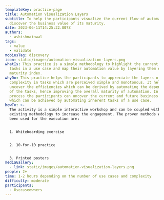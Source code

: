 ```yaml
---
templateKey: practice-page
title: Automation Visualization Layers
subtitle: To help the participants visualize the current flow of automation and
  discover the business value of its maturity.
date: 2023-06-11T14:25:22.807Z
authors:
  - ashishnainwal
tags:
  - value
  - validate
mobiusTag: discovery
icon: static/images/automation-visualization-layers.png
whatIs: T﻿his practice is a simple methodology to highlight the current flow of
  tasks in a use case and map their automation value by layering them over
  maturity index.
whyDo: This practice helps the participants to appreciate the layers of
  complexity in tasks which are perceived simple and monotonous. It helps to
  uncover the efficiencies which can be derived by automating the dependencies
  of the tasks, hence improving the overall maturity of automation. In this
  process the participants can uncover the current and future business values
  which can be achieved by automating inherent tasks of a use case.
howTo: >-
  T﻿he activity is a simple interactive workshop and can be coupled with any
  existing methodology to increase the engagement. The proven methods which have
  been used for the execution are:


  1﻿. Whiteboarding exercise


  2﻿. 10-for-10 practice


  3﻿. Printed posters
mediaGallery:
  - link: static/images/automation-visualization-layers.png
people: 2+
time: 1-2 hours depending on the number of use cases and complexity
difficulty: moderate
participants:
  - Usecaseowners
---
```

